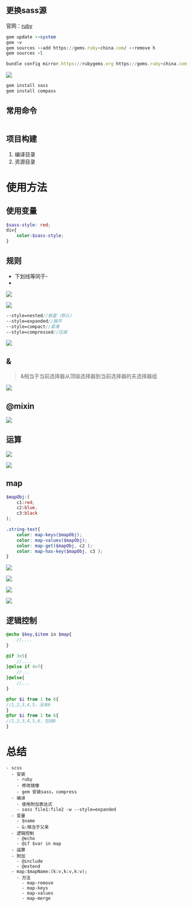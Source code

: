 ## 更换sass源

官网：[ruby](https://www.sass.hk/install/)

```ruby
gem update --system
gem -v
gem sources --add https://gems.ruby-china.com/ --remove h
gem sources -l

bundle config mirror.https://rubygems.org https://gems.ruby-china.com
```

![](file://C:\Personal\Documents\IkMarkdown\.assets\1月20日sass.md246098.1806178.png)

```ruby
gem install sass
gem install compass
```

## 常用命令

```scss

```

## 项目构建

1. 编译目录
2. 资源目录

# 使用方法

## 使用变量

```scss
$sass-style: red;
div{
    color:$sass-style;
}
```

## 规则

- 下划线等同于-
-

![](file://C:\Personal\Documents\IkMarkdown\.assets\1月20日sass.md248439.0169909.png)

![](file://C:\Personal\Documents\IkMarkdown\.assets\1月20日sass.md248502.0948059.png)

```scss
--style=nested//嵌套（默认）
--style=expanded//展开
--style=compact//紧凑
--style=compressed//压缩
```

![](file://C:\Personal\Documents\IkMarkdown\.assets\1月20日sass.md250085.4915727.png)

## &

> &相当于当前选择器从顶级选择器到当前选择器的夫选择器组

![](file://C:\Personal\Documents\IkMarkdown\.assets\1月20日sass.md252346.3523103.png)

## @mixin

![](file://C:\Personal\Documents\IkMarkdown\.assets\1月20日sass.md302.2332279.png)

## 运算

![](file://C:\Personal\Documents\IkMarkdown\.assets\1月20日sass.md2916.6256426.png)

![](file://C:\Personal\Documents\IkMarkdown\.assets\1月20日sass.md2920.8035762.png)

## map

```scss
$mapObj:(
    c1:red,
    c2:blue,
    c3:black
);

.string-test{
    color: map-keys($mapObj);
    color: map-values($mapObj);
    color: map-get($mapObj, c2 );
    color: map-has-key($mapObj, c3 );
}
```

![](file://C:\Personal\Documents\IkMarkdown\.assets\1月20日sass.md5073.4717357.png)

![](file://C:\Personal\Documents\IkMarkdown\.assets\1月20日sass.md6706.498681.png)

![](file://C:\Personal\Documents\IkMarkdown\.assets\1月20日sass.md8027.2859747.png)

![](file://C:\Personal\Documents\IkMarkdown\.assets\1月20日sass.md8097.629221.png)

## 逻辑控制

```scss
@echo $key,$item in $map{
    //.... 
}

@if 3<5{
    //....
}@else if 4>7{
    //...
}@else{
    //...
}

@for $i from 1 to 6{
//1,2,3,4,5，没有6
}
@for $i from 1 to 6{
//1,2,3,4,5,6，包括6
}
```

# 总结

```mindmap
- scss
  - 安装
    - ruby
    - 修改镜像
    - gem 安装sass，compress
  - 编译
    - 使用附加表达式
    - sass file1:file2 -w --style=expanded
  - 变量
    - $name
    - &:相当于父亲
  - 逻辑控制
    - @echo
    - @if $var in map
  - 运算
  - 附加
    - @include
    - @extend
  - map:$mapName:(k:v,k:v,k:v);
    - 方法
      - map-remove
      - map-keys
      - map-values
      - map-merge
```
